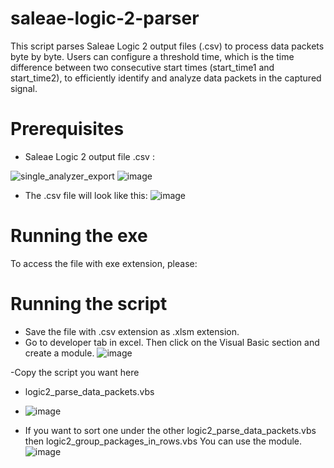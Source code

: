 # saleae-logic-2-parser
This script parses Saleae Logic 2 output files (.csv) to process data packets byte by byte. Users can configure a threshold time, which is the time difference between two consecutive start times (start_time1 and start_time2), to efficiently identify and analyze data packets in the captured signal.

# Prerequisites

- Saleae Logic 2 output file .csv :

 ![single_analyzer_export](https://github.com/user-attachments/assets/18965817-b1fc-40b8-8e0f-0386883cf837)
 ![image](https://github.com/user-attachments/assets/bb06500b-28b0-4277-867a-cfaa34968bff)

- The .csv file will look like this:
  ![image](https://github.com/user-attachments/assets/868b117e-bd9b-47e0-a26b-f5d70e095efa)

# Running the exe
To access the file with exe extension, please:

# Running the script 

- Save the file with .csv extension as .xlsm extension.
- Go to developer tab in excel. Then click on the Visual Basic section and create a module.
  ![image](https://github.com/user-attachments/assets/973a3e29-8001-4023-adc7-adfbaf51ecc0)

-Copy the script you want here
- logic2_parse_data_packets.vbs
- ![image](https://github.com/user-attachments/assets/10631cb5-60ab-4069-ba3b-ab6c0a5628c4)

- If you want to sort one under the other logic2_parse_data_packets.vbs then logic2_group_packages_in_rows.vbs
You can use the module.
![image](https://github.com/user-attachments/assets/ea810a8e-62ea-4774-8c3a-03c55c930686)




  
  
